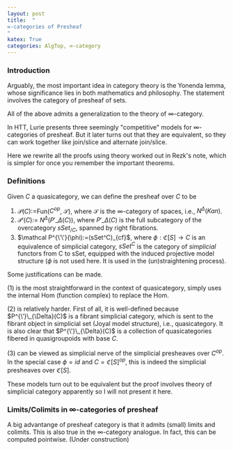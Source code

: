 ```yaml
---
layout: post
title:  "
∞-categories of Presheaf
"
katex: True
categories: AlgTop, ∞-category
---
```

### Introduction

Arguably, the most important idea in category theory is the Yonenda lemma, whose significance lies in both mathematics and philosophy. The statement involves the category of presheaf of sets.

All of the above admits a generalization to the theory of ∞-category.

In HTT, Lurie presents three seemingly "competitive" models for ∞-categories of presheaf. But it later turns out that they are equivalent, so they can work together like join/slice and alternate join/slice.

Here we rewrite all the proofs using theory worked out in Rezk's note, which is simpler for once you remember the important theorems.

### Definitions

Given $C$ a quasicategory, we can define the presheaf over $C$ to be

1. $\mathcal P(C)$:=Fun($C^{op}$, $\mathcal{S}$), where $\mathcal{S}$ is the ∞-category of spaces, i.e., $N^{\Delta}(Kan)$.
2. $\mathcal P'(C)$:= $N^{\Delta}(P'\_{\Delta}(C))$, where $P'\_{\Delta}(C)$ is the full subcategory of the overcategory $sSet_{/C}$, spanned by right fibrations.
3. $\mathcal P^{\'\'}(\phi):=(sSet^C)_{cf}$, where $\phi:\mathfrak{C}[S] \rightarrow C$ is an equivalence of simplicial category, $sSet^C$ is the category of *simplicial* functors from C to sSet, equipped with the induced projective model structure ($\phi$ is not used here. It is used in the (un)straightening process).

Some justifications can be made. 

(1) is the most straightforward in the context of quasicategory, simply uses the internal Hom (function complex) to replace the Hom.

(2) is relatively harder. First of all, it is well-defined because $P^{\'}\_{\Delta}(C)$ is a fibrant simplicial category, which is sent to the fibrant object in simplicial set (Joyal model structure), i.e., quasicategory. It is also clear that $P^{\'}\_{\Delta}(C)$ is a collection of quasicategories fibered in quasigroupoids with base $C$.

(3) can be viewed as simplicial nerve of the simplicial presheaves over $C^{op}$. In the special case $\phi=id$ and $C=\mathfrak{C}[S]^{op}$, this is indeed the simplicial presheaves over $\mathfrak{C}[S]$.

These models turn out to be equivalent but the proof involves theory of simplicial category apparently so I will not present it here.

### Limits/Colimits in $\infty$-categories of presheaf
A big advantange of presheaf category is that it admits (small) limits and colimits. This is also true in the $\infty$-category analogue. In fact, this can be computed pointwise. (Under construction)